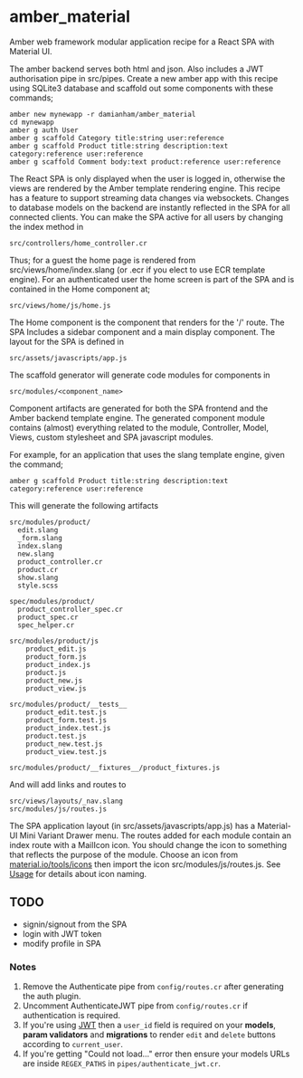 # amber_material
Amber web framework modular application recipe for a React SPA with Material UI.

The amber backend serves both html and json.  Also includes a JWT authorisation
pipe in src/pipes.  Create a new amber app with this recipe using SQLite3 database
 and scaffold out some components with these commands;

```
amber new mynewapp -r damianham/amber_material
cd mynewapp
amber g auth User
amber g scaffold Category title:string user:reference
amber g scaffold Product title:string description:text category:reference user:reference
amber g scaffold Comment body:text product:reference user:reference
```

The React SPA is only displayed when the user is logged in, otherwise the views are
rendered by the Amber template rendering engine.  This recipe has a feature to support streaming data changes via websockets.  Changes to database models on the backend are instantly reflected in the SPA for all connected clients. You can make the SPA active for all users by changing the index method in
```
src/controllers/home_controller.cr
```
Thus; for a guest the home page is rendered from src/views/home/index.slang (or .ecr if you elect to use ECR template engine).
For an authenticated user the home screen is part of the SPA and is contained in the Home component at;
```
src/views/home/js/home.js
```
The Home component is the component that renders for the '/' route.
The SPA Includes a sidebar component and a main display component. The layout for the SPA is defined in
```
src/assets/javascripts/app.js
```
The scaffold generator will generate code modules for components in
```
src/modules/<component_name>
```
Component artifacts are generated for both the SPA frontend and the Amber backend template engine.
The generated component module contains (almost) everything related to the module, Controller, Model, Views, custom stylesheet and SPA javascript modules.

For example, for an application that uses the slang template engine, given the command;
```
amber g scaffold Product title:string description:text category:reference user:reference
```
This will generate the following artifacts
```
src/modules/product/
  edit.slang
  _form.slang
  index.slang  
  new.slang
  product_controller.cr          
  product.cr  
  show.slang
  style.scss

spec/modules/product/
  product_controller_spec.cr
  product_spec.cr
  spec_helper.cr

src/modules/product/js
    product_edit.js  
    product_form.js
    product_index.js
    product.js
    product_new.js        
    product_view.js

src/modules/product/__tests__
    product_edit.test.js  
    product_form.test.js
    product_index.test.js
    product.test.js
    product_new.test.js        
    product_view.test.js

src/modules/product/__fixtures__/product_fixtures.js
```

And will add links and routes to
```
src/views/layouts/_nav.slang
src/modules/js/routes.js

```

The SPA application layout (in src/assets/javascripts/app.js) has a Material-UI
Mini Variant Drawer menu.  The routes added for each module contain an index route with
a MailIcon icon.  You should change the icon to something that reflects the purpose of the module.
Choose an icon from [material.io/tools/icons](https://material.io/tools/icons/?style=baseline) then
import the icon src/modules/js/routes.js.  See [Usage](https://github.com/mui-org/material-ui/blob/next/packages/material-ui-icons/README.md#usage) for details about icon naming.

## TODO

- signin/signout from the SPA
- login with JWT token
- modify profile in SPA

### Notes

1. Remove the Authenticate pipe from `config/routes.cr` after generating the auth plugin.  
2. Uncomment AuthenticateJWT pipe from `config/routes.cr` if authentication is required.
3. If you're using [JWT](https://jwt.io/) then a `user_id` field is required on your **models**, **param validators** and **migrations** to render `edit` and `delete` buttons according to `current_user`.
4. If you're getting "Could not load..." error then ensure your models URLs are inside `REGEX_PATHS` in `pipes/authenticate_jwt.cr`.
